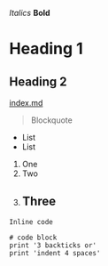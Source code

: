 *Italics*
**Bold**
# Heading 1
## Heading 2
[index.md](https://srajendra001.github.io/cse15l-lab-reports/)
> Blockquote
* List
* List
1. One
2. Two
3. Three
   ---
`Inline code`
```
# code block
print '3 backticks or'
print 'indent 4 spaces'
```
